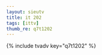 ```yaml
--- 
layout: sieutv
title: it 202
tags: [ittv]
thumb_re: q7t1202
---
```

{% include tvadv key="q7t1202" %} 

